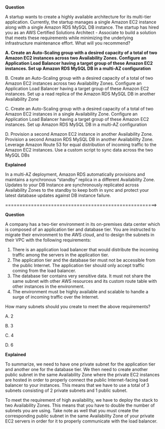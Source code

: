 **Question**

A startup wants to create a highly available architecture for its multi-tier application. Currently, the startup manages a single Amazon EC2 instance along with a single Amazon RDS MySQL DB instance. The startup has hired you as an AWS Certified Solutions Architect - Associate to build a solution that meets these requirements while minimizing the underlying infrastructure maintenance effort.
What will you recommend?

**A. Create an Auto-Scaling group with a desired capacity of a total of two Amazon EC2 instances across two Availability Zones. Configure an Application Load Balancer having a target group of these Amazon EC2 instances. Set up Amazon RDS MySQL DB in a multi-AZ configuration**

B. Create an Auto-Scaling group with a desired capacity of a total of two Amazon EC2 instances across two Availability Zones. Configure an Application Load Balancer having a target group of these Amazon EC2 instances. Set up a read replica of the Amazon RDS MySQL DB in another Availability Zone

C. Create an Auto-Scaling group with a desired capacity of a total of two Amazon EC2 instances in a single Availability Zone. Configure an Application Load Balancer having a target group of these Amazon EC2 instances. Set up Amazon RDS MySQL DB in a multi-AZ configuration

D. Provision a second Amazon EC2 instance in another Availability Zone. Provision a second Amazon RDS MySQL DB in another Availabililty Zone. Leverage Amazon Route 53 for equal distribution of incoming traffic to the Amazon EC2 instances. Use a custom script to sync data across the two MySQL DBs

**Explained**

In a multi-AZ deployment, Amazon RDS automatically provisions and maintains a synchronous “standby” replica in a different Availability Zone. Updates to your DB Instance are synchronously replicated across Availability Zones to the standby to keep both in sync and protect your latest database updates against DB instance failure.


=====================================================>

**Question**

A company has a two-tier environment in its on-premises data center which is composed of an application tier and database tier. You are instructed to migrate their environment to the AWS cloud, and to design the subnets in their VPC with the following requirements:

1. There is an application load balancer that would distribute the incoming traffic among the servers in the application tier.
2. The application tier and the database tier must not be accessible from the public Internet. The application tier should only accept traffic coming from the load balancer.
3. The database tier contains very sensitive data. It must not share the same subnet with other AWS resources and its custom route table with other instances in the environment.
4. The environment must be highly available and scalable to handle a surge of incoming traffic over the Internet.

How many subnets should you create to meet the above requirements?

A. 2

B. 3

C. 4

D. 6

**Explained**

To summarize, we need to have one private subnet for the application tier and another one for the database tier. We then need to create another public subnet in the same Availability Zone where the private EC2 instances are hosted in order to properly connect the public Internet-facing load balancer to your instances. This means that we have to use a total of 3 subnets consisting of 2 private subnets and 1 public subnet.

To meet the requirement of high availability, we have to deploy the stack to two Availability Zones. This means that you have to double the number of subnets you are using. Take note as well that you must create the corresponding public subnet in the same Availability Zone of your private EC2 servers in order for it to properly communicate with the load balancer.